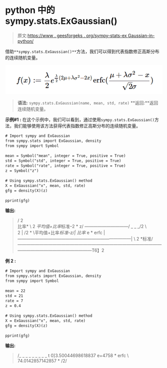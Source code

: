 # python 中的 sympy.stats.ExGaussian()

> 原文:[https://www . geesforgeks . org/sympy-stats-ex Gaussian-in-python/](https://www.geeksforgeeks.org/sympy-stats-exgaussian-in-python/)

借助`**sympy.stats.ExGaussian()**`方法，我们可以得到代表指数修正高斯分布的连续随机变量。

![](img/33b3facefa9aa05de2954f0d8870deee.png)

> **语法:** `sympy.stats.ExGaussian(name, mean, std, rate)`
> **返回:**返回连续随机变量。

**示例#1 :**
在这个示例中，我们可以看到，通过使用`sympy.stats.ExGaussian()`方法，我们能够使用该方法获得代表指数修正高斯分布的连续随机变量。

```
# Import sympy and ExGaussian
from sympy.stats import ExGaussian, density
from sympy import Symbol

mean = Symbol("mean", integer = True, positive = True)
std = Symbol("std", integer = True, positive = True)
rate = Symbol("rate", integer = True, positive = True)
z = Symbol("z")

# Using sympy.stats.ExGaussian() method
X = ExGaussian("x", mean, std, rate)
gfg = density(X)(z)

pprint(gfg)
```

**输出:**

> / 2 \
> 比率* \ 2 *平均值+比率*标准–2 * z/
> ——————————/ _ _ _/2 \ \
> 2 | \/2 * \平均值+比率*标准–z/|
> 比率* e * erfc | ——————————————————————————|
> \ 2 *标准/
> ——————————————————————————————————————————————————T6】2

**例 2 :**

```
# Import sympy and ExGaussian
from sympy.stats import ExGaussian, density
from sympy import Symbol

mean = 22
std = 21
rate = 7
z = 0.4

# Using sympy.stats.ExGaussian() method
X = ExGaussian("x", mean, std, rate)
gfg = density(X)(z)

pprint(gfg)
```

**输出:**

> /_ _ _ _ _ _ _ _ _ t 0]3.50044698618837 e+4758 * erfc \ 74.0142857142857 * \/2/